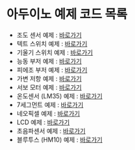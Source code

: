 # 아두이노 예제 코드 목록

- 조도 센서 예제 : [바로가기](./photo_resistor/)
- 텍트 스위치 예제 : [바로가기](./tact_switch/)
- 기울기 스위치 예제 : [바로가기](./tilt_switch/)
- 능동 부저 예제 : [바로가기](./buzzer_active/)
- 피에조 부저 예제 : [바로가기](./buzzer_piezo/)
- 가변 저항 예제 : [바로가기](./potentiometer/)
- 서보 모터 예제 : [바로가기](./servo_motor/)
- 온도센서 (LM35) 예제 : [바로가기](./lm35_temperature_sensor/)
- 7세그먼트 예제 : [바로가기](./seven_segment/)
- 네오픽셀 예제 : [바로가기](./neoPixel/)
- LCD 예제 : [바로가기](./lcd1602_i2c/)
- 초음파센서 예제 : [바로가기](./ultrasonic_sensor/)
- 블루투스 (HM10) 예제 : [바로가기](./hm10_serial/)
